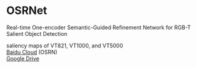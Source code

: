 # OSRNet
Real-time One-encoder Semantic-Guided Refinement Network for RGB-T Salient Object Detection

saliency maps of VT821, VT1000, and VT5000  
[Baidu Cloud](https://pan.baidu.com/s/1tUgYRQaCSMIuGzknKI3Ajw)   (OSRN)  
[Google Drive](https://drive.google.com/file/d/1Q9S1_ULBmM9MgvuFPy_kF1EY3AsDpurG/view?usp=sharing)

